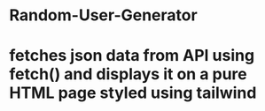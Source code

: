 # Random-User-Generator
# fetches json data from API using fetch() and displays it on a pure HTML page styled using tailwind 
